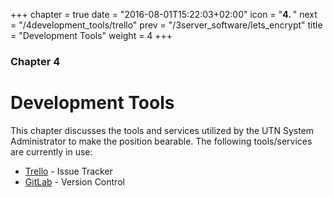 +++
chapter = true
date = "2016-08-01T15:22:03+02:00"
icon = "<b>4. </b>"
next = "/4development_tools/trello"
prev = "/3server_software/lets_encrypt"
title = "Development Tools"
weight = 4
+++

### Chapter 4

# Development Tools

This chapter discusses the tools and services utilized by the UTN System
Administrator to make the position bearable. The following tools/services are
currently in use:

- [Trello](/development_tools/trello) - Issue Tracker
- [GitLab](/development_tools/gitlab) - Version Control
